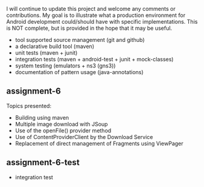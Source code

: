 I will continue to update this project and welcome any comments or contributions.
My goal is to illustrate what a production environment
for Android development could/should have with specific implementations.
This is NOT complete, but is provided in the hope that it may be useful.

* tool supported source management (git and github)
* a declarative build tool (maven)
* unit tests (maven + junit)
* integration tests (maven + android-test + junit + mock-classes)
* system testing (emulators + ns3 (gns3))
* documentation of pattern usage (java-annotations)


assignment-6
------------

Topics presented:
* Building using maven
* Multiple image download with JSoup
* Use of the openFile() provider method
* Use of ContentProviderClient by the Download Service
* Replacement of direct management of Fragments using ViewPager

assignment-6-test
-----------------

* integration test